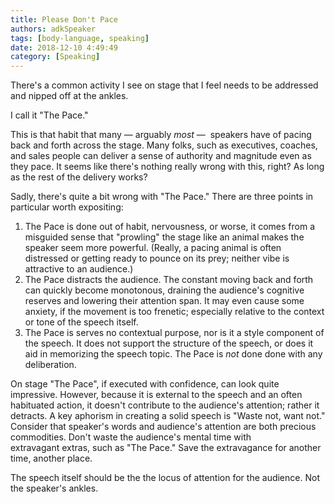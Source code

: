 ```yaml
---
title: Please Don't Pace
authors: adkSpeaker 
tags: [body-language, speaking]
date: 2018-12-10 4:49:49
category: [Speaking]
---
```


<p>There's a common activity I see on stage that I feel needs to be addressed and nipped off at the ankles.</p>
<p>I call it "The Pace."</p>


<p>This is that habit that many — arguably <em>most</em> —  speakers have of pacing back and forth across the stage. Many folks, such as executives, coaches, and sales people can deliver a sense of authority and magnitude even as they pace. It seems like there's nothing really wrong with this, right? As long as the rest of the delivery works?</p>

<!--truncate-->

<p>Sadly, there's quite a bit wrong with "The Pace." There are three points in particular worth expositing:</p>
<ol>
<li>The Pace is done out of habit, nervousness, or worse, it comes from a misguided sense that "prowling" the stage like an animal makes the speaker seem more powerful. (Really, a pacing animal is often distressed or getting ready to pounce on its prey; neither vibe is attractive to an audience.)</li>
<li>The Pace distracts the audience. The constant moving back and forth can quickly become monotonous, draining the audience's cognitive reserves and lowering their attention span. It may even cause some anxiety, if the movement is too frenetic; especially relative to the context or tone of the speech itself.</li>
<li>The Pace is serves no contextual purpose, nor is it a style component of the speech. It does not support the structure of the speech, or does it aid in memorizing the speech topic. The Pace is <em>not </em>done done with any deliberation.</li>
</ol>
<p>On stage "The Pace", if executed with confidence, can look quite impressive. However, because it is external to the speech and an often habituated action, it doesn't contribute to the audience's attention; rather it detracts. A key aphorism in creating a solid speech is "Waste not, want not." Consider that speaker's words and audience's attention are both precious commodities. Don't waste the audience's mental time with extravagant extras, such as "The Pace." Save the extravagance for another time, another place.</p>
<p>The speech itself should be the the locus of attention for the audience. Not the speaker's ankles.</p>
